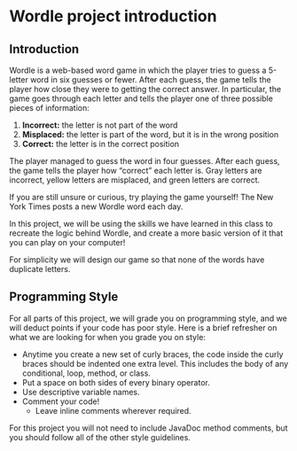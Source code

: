 # Wordle project introduction
## Introduction
Wordle is a web-based word game in which the player tries to guess a 5-letter word in six guesses or fewer. After each guess, the game tells the player how close they were to getting the correct answer. In particular, the game goes through each letter and tells the player one of three possible pieces of information:

1. **Incorrect:** the letter is not part of the word
2. **Misplaced:** the letter is part of the word, but it is in the wrong position
3. **Correct:** the letter is in the correct position

The player managed to guess the word in four guesses. After each guess, the game tells the player how “correct” each letter is. Gray letters are incorrect, yellow letters are misplaced, and green letters are correct.

If you are still unsure or curious, try playing the game yourself! The New York Times posts a new Wordle word each day.

In this project, we will be using the skills we have learned in this class to recreate the logic behind Wordle, and create a more basic version of it that you can play on your computer!

For simplicity we will design our game so that none of the words have duplicate letters.

## Programming Style
For all parts of this project, we will grade you on programming style, and we will deduct points if your code has poor style. Here is a brief refresher on what we are looking for when you grade you on style:
- Anytime you create a new set of curly braces, the code inside the curly braces should be indented one extra level. This includes the body of any conditional, loop, method, or class.
- Put a space on both sides of every binary operator.
- Use descriptive variable names.
- Comment your code!
    - Leave inline comments wherever required.

For this project you will not need to include JavaDoc method comments, but you should follow all of the other style guidelines.

